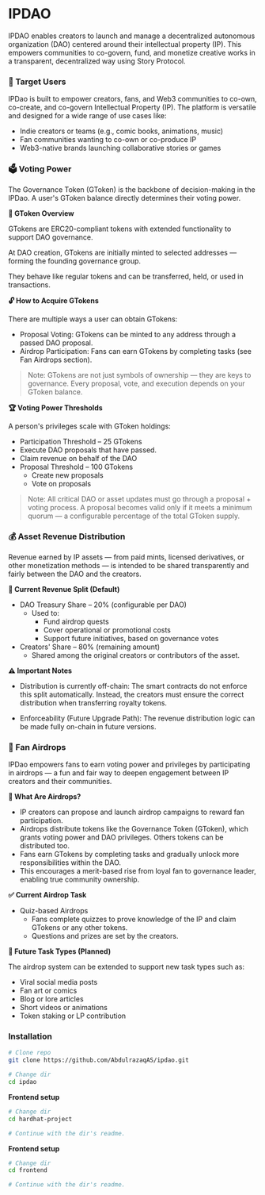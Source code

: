# IPDAO

IPDAO enables creators to launch and manage a decentralized autonomous organization (DAO) centered around their intellectual property (IP). This empowers communities to co-govern, fund, and monetize creative works in a transparent, decentralized way using Story Protocol.


### 🎯 Target Users

IPDao is built to empower creators, fans, and Web3 communities to co-own, co-create, and co-govern Intellectual Property (IP). The platform is versatile and designed for a wide range of use cases like:
- Indie creators or teams (e.g., comic books, animations, music)
- Fan communities wanting to co-own or co-produce IP
- Web3-native brands launching collaborative stories or games



### 🗳️ Voting Power

The Governance Token (GToken) is the backbone of decision-making in the IPDao. A user's GToken balance directly determines their voting power.

**🧬 GToken Overview**

GTokens are ERC20-compliant tokens with extended functionality to support DAO governance.

At DAO creation, GTokens are initially minted to selected addresses — forming the founding governance group.

They behave like regular tokens and can be transferred, held, or used in transactions.

**🔓 How to Acquire GTokens**

There are multiple ways a user can obtain GTokens:

- Proposal Voting: GTokens can be minted to any address through a passed DAO proposal.
- Airdrop Participation: Fans can earn GTokens by completing tasks (see Fan Airdrops section).

> Note: GTokens are not just symbols of ownership — they are keys to governance. Every proposal, vote, and execution depends on your GToken balance.

**🏆 Voting Power Thresholds**

A person's privileges scale with GToken holdings:
- Participation Threshold – 25 GTokens
 - Execute DAO proposals that have passed.
 - Claim revenue on behalf of the DAO
- Proposal Threshold – 100 GTokens
  - Create new proposals
  - Vote on proposals


> Note: All critical DAO or asset updates must go through a proposal + voting process. A proposal becomes valid only if it meets a minimum quorum — a configurable percentage of the total GToken supply.



### 💰 Asset Revenue Distribution

Revenue earned by IP assets — from paid mints, licensed derivatives, or other monetization methods — is intended to be shared transparently and fairly between the DAO and the creators.

**🧮 Current Revenue Split (Default)**

- DAO Treasury Share – 20% (configurable per DAO)
  - Used to:
    - Fund airdrop quests
    - Cover operational or promotional costs
    - Support future initiatives, based on governance votes
- Creators' Share – 80% (remaining amount)
  - Shared among the original creators or contributors of the asset.


**⚠️ Important Notes**

- Distribution is currently off-chain:
The smart contracts do not enforce this split automatically. Instead, the creators must ensure the correct distribution when transferring royalty tokens.

- Enforceability (Future Upgrade Path):
The revenue distribution logic can be made fully on-chain in future versions.



### 🎁 Fan Airdrops

IPDao empowers fans to earn voting power and privileges by participating in airdrops — a fun and fair way to deepen engagement between IP creators and their communities.

**🧠 What Are Airdrops?**
- IP creators can propose and launch airdrop campaigns to reward fan participation.
- Airdrops distribute tokens like the Governance Token (GToken), which grants voting power and DAO privileges. Others tokens can be distributed too.
- Fans earn GTokens by completing tasks and gradually unlock more responsibilities within the DAO.
- This encourages a merit-based rise from loyal fan to governance leader, enabling true community ownership.

**✅ Current Airdrop Task**
- Quiz-based Airdrops
  - Fans complete quizzes to prove knowledge of the IP and claim GTokens or any other tokens.
  - Questions and prizes are set by the creators.

**🧩 Future Task Types (Planned)**

The airdrop system can be extended to support new task types such as:
- Viral social media posts
- Fan art or comics
- Blog or lore articles
- Short videos or animations
- Token staking or LP contribution


### Installation
```bash
# Clone repo
git clone https://github.com/AbdulrazaqAS/ipdao.git

# Change dir
cd ipdao
```

**Frontend setup**
```bash
# Change dir
cd hardhat-project

# Continue with the dir's readme.
```

**Frontend setup**
```bash
# Change dir
cd frontend

# Continue with the dir's readme.
```
